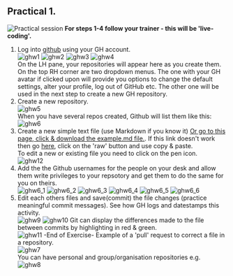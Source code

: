 ## Practical 1. 
![Practical session](https://upload.wikimedia.org/wikipedia/commons/thumb/2/24/Cartoon_Guy_In_Deep_Thought_Using_A_Computer.svg/95px-Cartoon_Guy_In_Deep_Thought_Using_A_Computer.svg.png) **For steps 1-4 follow your trainer - this will be 'live-coding'.**       
1. Log into [github](github.com) using your GH account.   
![ghw1](Screenshots/GHW1a.png) 
![ghw2](Screenshots/GHW2a.png)
![ghw3](Screenshots/GHW3a.png) 
![ghw4](Screenshots/GHW4a.png)     
On the LH pane, your repositories will appear here as you create them.   
On the top RH corner are two dropdown menus. The one with your GH avatar if clicked upon will provide you options to change the default settings, alter your profile, log out of GitHub etc. The other one will be used in the next step to create a new GH repository.   
2. Create a new repository.   
![ghw5](Screenshots/GHW5a.png)     
When you have several repos created, Github will list them like this:   
![ghw6](Screenshots/GHW6a.png) 
3. Create a new simple text file (use Markdown if you know it) [Or go to this page, click & download the example.md file.](https://raw.githubusercontent.com/bioinformatics-core-shared-training/Using_Git_with_R/master/Example.md?token=ADJJD7RWPSCIF3S5ANU4TCC5DXF7G). If this link doesn't work then go [here](Example.md), click on the 'raw' button and use copy & paste.      
To edit a new or existing file you need to click on the pen icon.  
![ghw12](Screenshots/GHW12a.png) 
4. Add the the Github usernames for the people on your desk and allow them write privileges to your repsotory and get them to do the same for you on theirs.    
![ghw6_1](Screenshots/GHW6_1.png) 
![ghw6_2](Screenshots/GHW6_2.png) 
![ghw6_3](Screenshots/GHW6_3.png) 
![ghw6_4](Screenshots/GHW6_4.png) 
![ghw6_5](Screenshots/GHW6_5.png) 
![ghw6_6](Screenshots/GHW6_6.png) 
5. Edit each others files and save(commit) the file changes (practice meaningful commit messages). See how GH logs and datestamps this activity.  
![ghw9](Screenshots/GHW9a.png) 
![ghw10](Screenshots/GHW10a.png) 
Git can display the differences made to the file between commits by highlighting in red & green.   
![ghw11](Screenshots/GHW11a.png) 
-End of Exercise-
Example of a 'pull' request to correct a file in a repository.    
![ghw7](Screenshots/GHW7a.png)    
You can have personal and group/organisation repositories e.g.   
![ghw8](Screenshots/GHW8a.png) 



   
